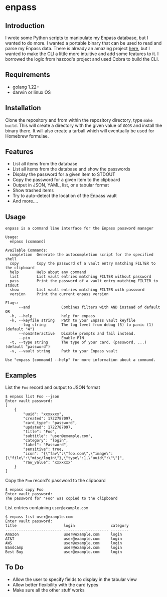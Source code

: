# enpass

## Introduction
I wrote some Python scripts to manipulate my Enpass database, but I wanted to do more. I wanted a portable binary that can be used to read and parse my Enpass data. There is already an amazing project [here](https://github.com/hazcod/enpass-cli.git), but I wanted to make the CLI a little more intuitive and add some features to it. I borrowed the logic from hazcod's project and used Cobra to build the CLI.

## Requirements
* golang 1.22+
* darwin or linux OS

## Installation
Clone the repository and from within the repository directory, type `make build`. This will create a directory with the given value of `GOOS` and install the binary there. It will also create a tarball which will eventually be used for Homebrew formulae.

## Features
* List all items from the database
* List all items from the database and show the passwords
* Display the password for a given item to STDOUT
* Copy the password for a given item to the clipboard
* Output in JSON, YAML, list, or a tabular format
* Show trashed items
* Try to auto-detect the location of the Enpass vault
* And more....

## Usage
```
enpass is a command line interface for the Enpass password manager

Usage:
  enpass [command]

Available Commands:
  completion  Generate the autocompletion script for the specified shell
  copy        Copy the password of a vault entry matching FILTER to the clipboard
  help        Help about any command
  list        List vault entries matching FILTER without password
  pass        Print the password of a vault entry matching FILTER to stdout
  show        List vault entries matching FILTER with password
  version     Print the current enpass version

Flags:
      --and              Combines filters with AND instead of default OR
  -h, --help             help for enpass
  -k, --keyfile string   Path to your Enpass vault keyfile
      --log string       The log level from debug (5) to panic (1) (default "4")
      --nonInteractive   Disable prompts and fail instead.
      --pin              Enable PIN
  -t, --type string      The type of your card. (password, ...) (default "password")
  -v, --vault string     Path to your Enpass vault

Use "enpass [command] --help" for more information about a command.
```

## Examples
List the `Foo` record and output to JSON format
```
$ enpass list Foo --json
Enter vault password:
[
    {
        "uuid": "xxxxxxx",
        "created": 1722787097,
        "card_type": "password",
        "updated": 1722787097,
        "title": "Foo",
        "subtitle": "user@example.com",
        "category": "login",
        "label": "Password",
        "sensitive": true,
        "icon": "{\"fav\":\"foo.com\",\"image\":{\"file\":\"misc/login\"},\"type\":1,\"uuid\":\"\"}",
        "raw_value": "xxxxxxx"
    }
]
```

Copy the `Foo` record's password to the clipboard
```
$ enpass copy Foo
Enter vault password:
The password for "Foo" was copied to the clipboard
```

List entries containing `user@example.com`
```
$ enpass list user@example.com
Enter vault password:
title                     login                category
------------------------- -------------------- --------
Amazon                    user@example.com     login
AT&T                      user@example.com     login
AWS                       user@example.com     login
Bandcamp                  user@example.com     login
Best Buy                  user@example.com     login
```

## To Do
* Allow the user to specify fields to display in the tabular view
* Allow better flexibility with the card types
* Make sure all the other stuff works
